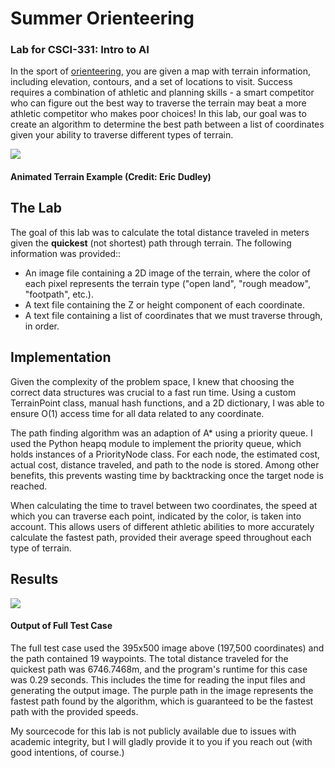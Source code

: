 # Summer Orienteering
### Lab for CSCI-331: Intro to AI

In the sport of [orienteering](https://en.wikipedia.org/wiki/Orienteering), you are given a map with terrain information, including elevation, contours, and a set of locations to visit. Success requires a combination of athletic and planning skills - a smart competitor who can figure out the best way to traverse the terrain may beat a more athletic competitor who makes poor choices!
In this lab, our goal was to create an algorithm to determine the best path between a list of coordinates given your ability to traverse different types of terrain.

![](assets/projects/project1/animated_terrain-EricDudley.gif)
#### Animated Terrain Example (Credit: Eric Dudley)

## The Lab
The goal of this lab was to calculate the total distance traveled in meters given the **quickest** (not shortest) path through terrain. The following information was provided::
- An image file containing a 2D image of the terrain, where the color of each pixel represents the terrain type ("open land", "rough meadow", "footpath", etc.).
- A text file containing the Z or height component of each coordinate.
- A text file containing a list of coordinates that we must traverse through, in order.

## Implementation
Given the complexity of the problem space, I knew that choosing the correct data structures was crucial to a fast run time. Using a custom TerrainPoint class, manual hash functions, and a 2D dictionary, I was able to ensure O(1) access time for all data related to any coordinate.

The path finding algorithm was an adaption of A* using a priority queue. I used the Python heapq module to implement the priority queue, which holds instances of a PriorityNode class. For each node, the estimated cost, actual cost, distance traveled, and path to the node is stored. Among other benefits, this prevents wasting time by backtracking once the target node is reached.

When calculating the time to travel between two coordinates, the speed at which you can traverse each point, indicated by the color, is taken into account. This allows users of different athletic abilities to more accurately calculate the fastest path, provided their average speed throughout each type of terrain.

## Results

![](assets/projects/project1/output_terrain.png)

#### Output of Full Test Case

The full test case used the 395x500 image above (197,500 coordinates) and the path contained 19 waypoints. The total distance traveled for the quickest path was 6746.7468m, and the program's runtime for this case was 0.29 seconds. This includes the time for reading the input files and generating the output image. The purple path in the image represents the fastest path found by the algorithm, which is guaranteed to be the fastest path with the provided speeds.

My sourcecode for this lab is not publicly available due to issues with academic integrity, but I will gladly provide it to you if you reach out (with good intentions, of course.)
